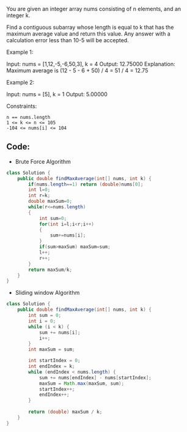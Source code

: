 You are given an integer array nums consisting of n elements, and an integer k.

Find a contiguous subarray whose length is equal to k that has the maximum average value and return this value. Any answer with a calculation error less than 10-5 will be accepted.

 

Example 1:

Input: nums = [1,12,-5,-6,50,3], k = 4
Output: 12.75000
Explanation: Maximum average is (12 - 5 - 6 + 50) / 4 = 51 / 4 = 12.75

Example 2:

Input: nums = [5], k = 1
Output: 5.00000

 

Constraints:

    n == nums.length
    1 <= k <= n <= 105
    -104 <= nums[i] <= 104

## Code:

- Brute Force Algorithm
```java
class Solution {
    public double findMaxAverage(int[] nums, int k) {
        if(nums.length==1) return (double)nums[0];
        int l=0;
        int r=k;
        double maxSum=0;
        while(r<=nums.length)
        {
            int sum=0;
            for(int i=l;i<r;i++)
            {
                sum+=nums[i];
            }
            if(sum>maxSum) maxSum=sum;
            l++;
            r++;
        }
        return maxSum/k;
    }
}
```
- Sliding window Algorithm 

``` java
class Solution {
    public double findMaxAverage(int[] nums, int k) {
        int sum = 0;
        int i = 0;
        while (i < k) {
            sum += nums[i];
            i++;
        }
        int maxSum = sum;

        int startIndex = 0;
        int endIndex = k;
        while (endIndex < nums.length) { 
            sum += nums[endIndex] - nums[startIndex];
            maxSum = Math.max(maxSum, sum);
            startIndex++;
            endIndex++;
        }
        
        return (double) maxSum / k;
    }
}
```
